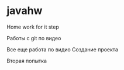 # javahw
Home work for it step

Работы с git по видео

Все еще работа по видио
Создание проекта

Вторая попытка 